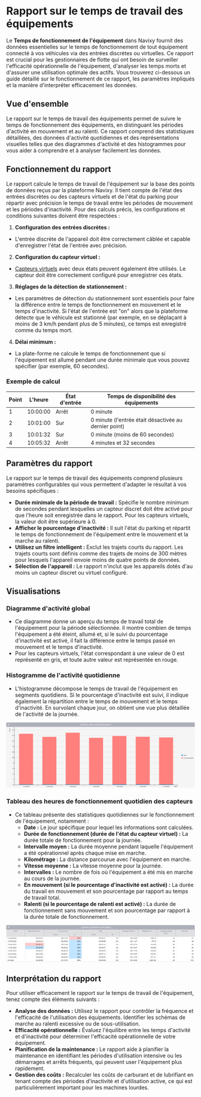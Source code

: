 # Rapport sur le temps de travail des équipements

Le **Temps de fonctionnement de l'équipement** dans Navixy fournit des données essentielles sur le temps de fonctionnement de tout équipement connecté à vos véhicules via des entrées discrètes ou virtuelles. Ce rapport est crucial pour les gestionnaires de flotte qui ont besoin de surveiller l'efficacité opérationnelle de l'équipement, d'analyser les temps morts et d'assurer une utilisation optimale des actifs. Vous trouverez ci-dessous un guide détaillé sur le fonctionnement de ce rapport, les paramètres impliqués et la manière d'interpréter efficacement les données.

## Vue d'ensemble

Le rapport sur le temps de travail des équipements permet de suivre le temps de fonctionnement des équipements, en distinguant les périodes d'activité en mouvement et au ralenti. Ce rapport comprend des statistiques détaillées, des données d'activité quotidiennes et des représentations visuelles telles que des diagrammes d'activité et des histogrammes pour vous aider à comprendre et à analyser facilement les données.

## Fonctionnement du rapport

Le rapport calcule le temps de travail de l'équipement sur la base des points de données reçus par la plateforme Navixy. Il tient compte de l'état des entrées discrètes ou des capteurs virtuels et de l'état du parking pour répartir avec précision le temps de travail entre les périodes de mouvement et les périodes d'inactivité. Pour des calculs précis, les configurations et conditions suivantes doivent être respectées :

1. **Configuration des entrées discrètes :**

* L'entrée discrète de l'appareil doit être correctement câblée et capable d'enregistrer l'état de l'entrée avec précision.

2. **Configuration du capteur virtuel :**

* [Capteurs virtuels](broken-reference) avec deux états peuvent également être utilisés. Le capteur doit être correctement configuré pour enregistrer ces états.

3. **Réglages de la détection de stationnement :**

* Les paramètres de détection du stationnement sont essentiels pour faire la différence entre le temps de fonctionnement en mouvement et le temps d'inactivité. Si l'état de l'entrée est "on" alors que la plateforme détecte que le véhicule est stationné (par exemple, en se déplaçant à moins de 3 km/h pendant plus de 5 minutes), ce temps est enregistré comme du temps mort.

4. **Délai minimum :**

* La plate-forme ne calcule le temps de fonctionnement que si l'équipement est allumé pendant une durée minimale que vous pouvez spécifier (par exemple, 60 secondes).

### Exemple de calcul

| Point | L'heure  | État d'entrée | Temps de disponibilité des équipements                |
| ----- | -------- | ------------- | ----------------------------------------------------- |
| 1     | 10:00:00 | Arrêt         | 0 minute                                              |
| 2     | 10:01:00 | Sur           | 0 minute (l'entrée était désactivée au dernier point) |
| 3     | 10:01:32 | Sur           | 0 minute (moins de 60 secondes)                       |
| 4     | 10:05:32 | Arrêt         | 4 minutes et 32 secondes                              |

## Paramètres du rapport

Le rapport sur le temps de travail des équipements comprend plusieurs paramètres configurables qui vous permettent d'adapter le résultat à vos besoins spécifiques :

* **Durée minimale de la période de travail :** Spécifie le nombre minimum de secondes pendant lesquelles un capteur discret doit être activé pour que l'heure soit enregistrée dans le rapport. Pour les capteurs virtuels, la valeur doit être supérieure à 0.
* **Afficher le pourcentage d'inactivité :** Il suit l'état du parking et répartit le temps de fonctionnement de l'équipement entre le mouvement et la marche au ralenti.
* **Utilisez un filtre intelligent :** Exclut les trajets courts du rapport. Les trajets courts sont définis comme des trajets de moins de 300 mètres pour lesquels l'appareil envoie moins de quatre points de données.
* **Sélection de l'appareil :** Le rapport n'inclut que les appareils dotés d'au moins un capteur discret ou virtuel configuré.

## Visualisations

### Diagramme d'activité global

* Ce diagramme donne un aperçu du temps de travail total de l'équipement pour la période sélectionnée. Il montre combien de temps l'équipement a été éteint, allumé et, si le suivi du pourcentage d'inactivité est activé, il fait la différence entre le temps passé en mouvement et le temps d'inactivité.
* Pour les capteurs virtuels, l'état correspondant à une valeur de 0 est représenté en gris, et toute autre valeur est représentée en rouge.

### Histogramme de l'activité quotidienne

* L'histogramme décompose le temps de travail de l'équipement en segments quotidiens. Si le pourcentage d'inactivité est suivi, il indique également la répartition entre le temps de mouvement et le temps d'inactivité. En survolant chaque jour, on obtient une vue plus détaillée de l'activité de la journée.

![image-20240815-010538.png](../../../guide-de-litilizateur/rapports/details-specifiques-du-rapport/attachments/image-20240815-010538.png)

### Tableau des heures de fonctionnement quotidien des capteurs

* Ce tableau présente des statistiques quotidiennes sur le fonctionnement de l'équipement, notamment :
  * **Date :** Le jour spécifique pour lequel les informations sont calculées.
  * **Durée de fonctionnement (durée de l'état du capteur virtuel) :** La durée totale de fonctionnement pour la journée.
  * **Intervalle moyen :** La durée moyenne pendant laquelle l'équipement a été opérationnel après chaque mise en marche.
  * **Kilométrage :** La distance parcourue avec l'équipement en marche.
  * **Vitesse moyenne :** La vitesse moyenne pour la journée.
  * **Intervalles :** Le nombre de fois où l'équipement a été mis en marche au cours de la journée.
  * **En mouvement (si le pourcentage d'inactivité est activé) :** La durée du travail en mouvement et son pourcentage par rapport au temps de travail total.
  * **Ralenti (si le pourcentage de ralenti est activé) :** La durée de fonctionnement sans mouvement et son pourcentage par rapport à la durée totale de fonctionnement.

![image-20240815-010619.png](../../../guide-de-litilizateur/rapports/details-specifiques-du-rapport/attachments/image-20240815-010619.png)

## Interprétation du rapport

Pour utiliser efficacement le rapport sur le temps de travail de l'équipement, tenez compte des éléments suivants :

* **Analyse des données :** Utilisez le rapport pour contrôler la fréquence et l'efficacité de l'utilisation des équipements. Identifier les schémas de marche au ralenti excessive ou de sous-utilisation.
* **Efficacité opérationnelle :** Évaluez l'équilibre entre les temps d'activité et d'inactivité pour déterminer l'efficacité opérationnelle de votre équipement.
* **Planification de la maintenance :** Le rapport aide à planifier la maintenance en identifiant les périodes d'utilisation intensive ou les démarrages et arrêts fréquents, qui peuvent user l'équipement plus rapidement.
* **Gestion des coûts :** Recalculer les coûts de carburant et de lubrifiant en tenant compte des périodes d'inactivité et d'utilisation active, ce qui est particulièrement important pour les machines lourdes.

